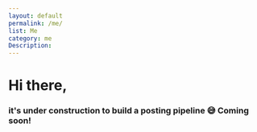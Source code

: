 ```yaml
---
layout: default
permalink: /me/
list: Me
category: me
Description:
---
```



# Hi there,

### it's under construction to build a posting pipeline 😅 Coming soon!


